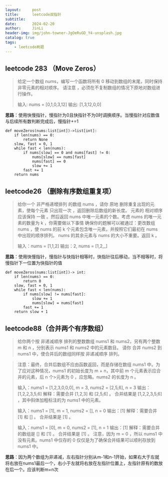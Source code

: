 ```yaml
---
layout:     post
title:      leetcode双指针
subtitle:   
date:       2024-02-20
author:     JinLi
header-img: img/john-towner-JgOeRuGD_Y4-unsplash.jpg
catalog: true
tags:
    - leetcode刷题
---
```


## leetcode 283 （Move Zeros）
> 给定一个数组 nums，编写一个函数将所有 0 移动到数组的末尾，同时保持非零元素的相对顺序。
> 请注意 ，必须在不复制数组的情况下原地对数组进行操作。
> 
> 输入: nums = [0,1,0,3,12]
> 输出: [1,3,12,0,0]

**思路**：使用快慢指针，慢指针为0且快指针不为0时调换顺序。当慢指针对应数值与后续所有数判断完成后，慢指针+=1
```
def moveZeros(nums:list[int])->list[int]:
    if len(nums) == 0:
        return None
    slow, fast = 0, 1
    while fast < len(nums):
        if nums[slow] == 0 and nums[fast] != 0:
            nums[slow] == nums[fast]
            nums[fast] == 0 
            slow += 1
        fast += 1
    return nums
```

## leetcode26 （删除有序数组重复项）
> 给你一个 非严格递增排列 的数组 nums ，请你 原地 删除重复出现的元素，使每个元素 只出现一次 ，返回删除后数组的新长度。
> 元素的 相对顺序 应该保持 一致 。然后返回 nums 中唯一元素的个数。考虑 nums 的唯一元素的数量为 k ，你需要做以下事情
> 确保你的题解可以被通过：更改数组 nums ，使 nums 的前 k 个元素包含唯一元素，并按照它们最初在 nums 中出现的顺序排列。
> nums 的其余元素与 nums 的大小不重要。返回 k 。
> 
> 输入：nums = [1,1,2]
> 输出：2, nums = [1,2,_]

**思路**：使用快慢指针，慢指针与快指针相等时，快指针往后移动，当不相等时，将慢指针下一位置为快指针的值
```
def moveZeros(nums:list[int])-> int:
    if len(nums) == 0:
        return 0
    slow, fast = 0, 1
    while fast < len(nums):
        if nums[slow] != nums[fast]:
            slow += 1
            nums[slow] = nums[fast]
        fast += 1
    return slow + 1
```

## leetcode88（合并两个有序数组）
>给你两个按 非递减顺序 排列的整数数组 nums1 和 nums2，另有两个整数 m 和 n ，分别表示 nums1 和 nums2 中的元素数目。
>请你 合并 nums2 到 nums1 中，使合并后的数组同样按 非递减顺序 排列。

>注意：最终，合并后数组不应由函数返回，而是存储在数组 nums1 中。为了应对这种情况，nums1 的初始长度为 m + n，其中前 m 个元素表示应合并的元素，后 n 个>元素为 0 ，应忽略。nums2 的长度为 n 。
>
>输入：nums1 = [1,2,3,0,0,0], m = 3, nums2 = [2,5,6], n = 3
>输出：[1,2,2,3,5,6]
>解释：需要合并 [1,2,3] 和 [2,5,6] 。
>合并结果是 [1,2,2,3,5,6] ，其中斜体加粗标注的为 nums1 中的元素。
>
>输入：nums1 = [1], m = 1, nums2 = [], n = 0
>输出：[1]
>解释：需要合并 [1] 和 [] 。
>合并结果是 [1] 。
>
>输入：nums1 = [0], m = 0, nums2 = [1], n = 1
>输出：[1]
>解释：需要合并的数组是 [] 和 [1] 。
>合并结果是 [1] 。
>注意，因为 m = 0 ，所以 nums1 中没有元素。nums1 中仅存的 0 仅仅是为了确保合并结果可以顺利存放到 nums1 中。

**思路**：因为两个数组为非递减，左右指针分别从m-1和n-1开始，如果右大于左就将右放在nums1最后一个，右小于左就将右放在左指针位置上，左指针原有的数放在后一个。应该判断m+n次

